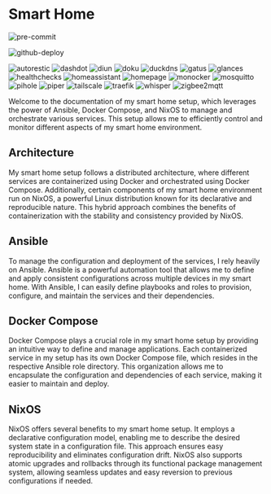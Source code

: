 # Smart Home

![pre-commit](https://github.com/claha/smart-home/actions/workflows/pre-commit.yaml/badge.svg)

![github-deploy](https://github.com/claha/smart-home/actions/workflows/github-deploy.yaml/badge.svg)

![autorestic](https://github.com/claha/smart-home/actions/workflows/autorestic.yaml/badge.svg)
![dashdot](https://github.com/claha/smart-home/actions/workflows/dashdot.yaml/badge.svg)
![diun](https://github.com/claha/smart-home/actions/workflows/diun.yaml/badge.svg)
![doku](https://github.com/claha/smart-home/actions/workflows/doku.yaml/badge.svg)
![duckdns](https://github.com/claha/smart-home/actions/workflows/duckdns.yaml/badge.svg)
![gatus](https://github.com/claha/smart-home/actions/workflows/gatus.yaml/badge.svg)
![glances](https://github.com/claha/smart-home/actions/workflows/glances.yaml/badge.svg)
![healthchecks](https://github.com/claha/smart-home/actions/workflows/healthchecks.yaml/badge.svg)
![homeassistant](https://github.com/claha/smart-home/actions/workflows/homeassistant.yaml/badge.svg)
![homepage](https://github.com/claha/smart-home/actions/workflows/homepage.yaml/badge.svg)
![monocker](https://github.com/claha/smart-home/actions/workflows/monocker.yaml/badge.svg)
![mosquitto](https://github.com/claha/smart-home/actions/workflows/mosquitto.yaml/badge.svg)
![pihole](https://github.com/claha/smart-home/actions/workflows/pihole.yaml/badge.svg)
![piper](https://github.com/claha/smart-home/actions/workflows/piper.yaml/badge.svg)
![tailscale](https://github.com/claha/smart-home/actions/workflows/tailscale.yaml/badge.svg)
![traefik](https://github.com/claha/smart-home/actions/workflows/traefik.yaml/badge.svg)
![whisper](https://github.com/claha/smart-home/actions/workflows/whisper.yaml/badge.svg)
![zigbee2mqtt](https://github.com/claha/smart-home/actions/workflows/zigbee2mqtt.yaml/badge.svg)

Welcome to the documentation of my smart home setup, which leverages the power of
Ansible, Docker Compose, and NixOS to manage and orchestrate various services. This
setup allows me to efficiently control and monitor different aspects of my smart
home environment.

## Architecture

My smart home setup follows a distributed architecture, where different services
are containerized using Docker and orchestrated using Docker Compose. Additionally,
certain components of my smart home environment run on NixOS, a powerful Linux distribution
known for its declarative and reproducible nature. This hybrid approach combines
the benefits of containerization with the stability and consistency provided by NixOS.

## Ansible

To manage the configuration and deployment of the services, I rely heavily on Ansible.
Ansible is a powerful automation tool that allows me to define and apply consistent
configurations across multiple devices in my smart home. With Ansible, I can easily
define playbooks and roles to provision, configure, and maintain the services and
their dependencies.

## Docker Compose

Docker Compose plays a crucial role in my smart home setup by providing an intuitive
way to define and manage applications. Each containerized service in my setup has
its own Docker Compose file, which resides in the respective Ansible role directory.
This organization allows me to encapsulate the configuration and dependencies of
each service, making it easier to maintain and deploy.

## NixOS

NixOS offers several benefits to my smart home setup. It employs a declarative configuration
model, enabling me to describe the desired system state in a configuration file.
This approach ensures easy reproducibility and eliminates configuration drift. NixOS
also supports atomic upgrades and rollbacks through its functional package management
system, allowing seamless updates and easy reversion to previous configurations if
needed.
